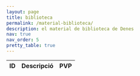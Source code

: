 ```yaml
---
layout: page
title: biblioteca
permalink: /material-biblioteca/
description: el material de biblioteca de Denes
nav: true
nav_order: 5
pretty_table: true
---
```


<table
  data-search="true"
  data-toggle="table"
  data-url="{{ '/assets/json/table_data.json' | relative_url }}">
  <thead>
    <tr>
      <th data-field="id">ID</th>
      <th data-field="name">Descripció</th>
      <th data-field="price_with_taxes">PVP</th>
    </tr>
  </thead>
</table>
